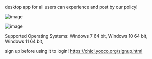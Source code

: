 desktop app for all users can experience and post by our policy!


![image](https://github.com/brojamesA/chici-social-network-app/assets/141360241/b5d53ea8-8378-4f1d-bbf1-e09a02c39ec7)

![image](https://github.com/brojamesA/chici-social-network-app/assets/141360241/0d0e3b3a-65dc-462a-9cc9-0a4d0c5414a9)


Supported Operating Systems:
Windows 7 64 bit, 
Windows 10 64 bit, 
Windows 11 64 bit, 


sign up before using it to login!
https://chici.yooco.org/signup.html
